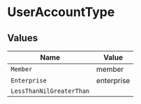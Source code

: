 # UserAccountType


## Values

| Name                     | Value                    |
| ------------------------ | ------------------------ |
| `Member`                 | member                   |
| `Enterprise`             | enterprise               |
| `LessThanNilGreaterThan` | <nil>                    |